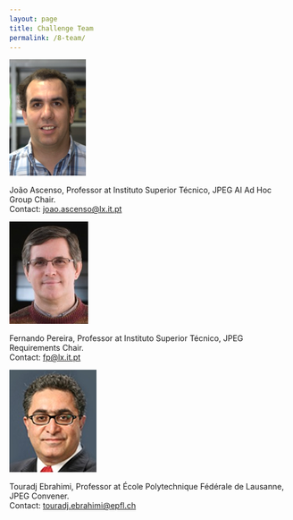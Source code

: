 ```yaml
---
layout: page
title: Challenge Team
permalink: /8-team/
---
```


![João Ascenso](/public/jascenso.png "João Ascenso")

João Ascenso, Professor at Instituto Superior Técnico, JPEG AI Ad Hoc Group Chair.<br>
Contact: <joao.ascenso@lx.it.pt>

![Fernando Pereira](/public/fpereira.png "Fernando Pereira")

Fernando Pereira, Professor at Instituto Superior Técnico, JPEG Requirements Chair.<br>
Contact: <fp@lx.it.pt>

![Touradj Ebrahimi](/public/tebrahimi.png "Touradj Ebrahimi")

Touradj Ebrahimi, Professor at École Polytechnique Fédérale de Lausanne, JPEG Convener.<br>
Contact: <touradj.ebrahimi@epfl.ch>

